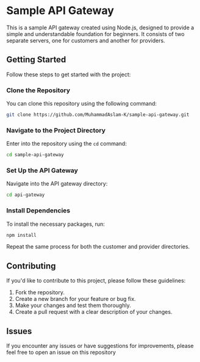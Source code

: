 
# Sample API Gateway

This is a sample API gateway created using Node.js, designed to provide a simple and understandable foundation for beginners. It consists of two separate servers, one for customers and another for providers.

## Getting Started

Follow these steps to get started with the project:

### Clone the Repository

You can clone this repository using the following command:

```bash
git clone https://github.com/MuhammadAslam-K/sample-api-gateway.git
```

### Navigate to the Project Directory

Enter into the repository using the `cd` command:

```bash
cd sample-api-gateway
```

### Set Up the API Gateway

Navigate into the API gateway directory:

```bash
cd api-gateway
```

### Install Dependencies

To install the necessary packages, run:

```bash
npm install
```

Repeat the same process for both the customer and provider directories.


## Contributing

If you'd like to contribute to this project, please follow these guidelines:

1. Fork the repository.
2. Create a new branch for your feature or bug fix.
3. Make your changes and test them thoroughly.
4. Create a pull request with a clear description of your changes.

## Issues

If you encounter any issues or have suggestions for improvements, please feel free to open an issue on this repository
